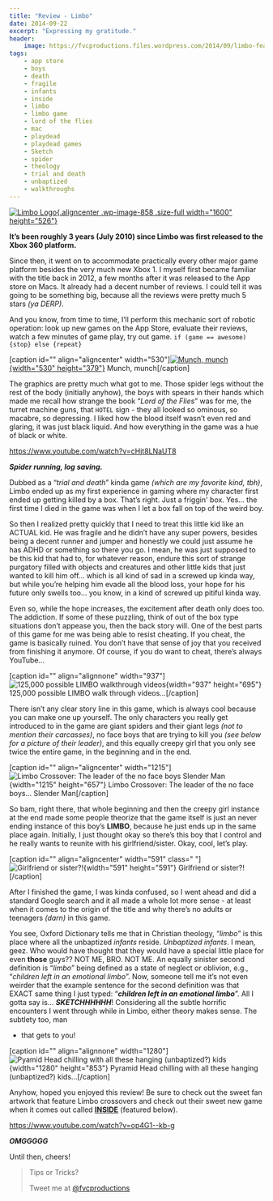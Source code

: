 ```yaml
---
title: "Review - Limbo"
date: 2014-09-22
excerpt: "Expressing my gratitude."
header:
    image: https://fvcproductions.files.wordpress.com/2014/09/limbo-featurebanner.jpg?w=1024&h=435&crop=1
tags:
    - app store
    - boys
    - death
    - fragile
    - infants
    - inside
    - limbo
    - limbo game
    - lord of the flies
    - mac
    - playdead
    - playdead games
    - Sketch
    - spider
    - theology
    - trial and death
    - unbaptized
    - walkthroughs
---
```


[![Limbo
Logo](https://fvcproductions.files.wordpress.com/2014/09/aac70-limbo_logo.png){.aligncenter
.wp-image-858 .size-full width="1600"
height="526"}](https://fvcproductions.files.wordpress.com/2014/09/aac70-limbo_logo.png)

**It’s been roughly 3 years (July 2010) since Limbo was first released
to the Xbox 360 platform.**

Since then, it went on to accommodate practically every other major game
platform besides the very much new Xbox 1. I myself first became
familiar with the title back in 2012, a few months after it was released
to the App store on Macs. It already had a decent number of reviews. I
could tell it was going to be something big, because all the reviews
were pretty much 5 stars *(ya DERP)*.

And you know, from time to time, I’ll perform this mechanic sort of
robotic operation: look up new games on the App Store, evaluate their
reviews, watch a few minutes of game play, try out game.
`if (game == awesome) {stop} else {repeat}`

\[caption id="" align="aligncenter" width="530"\][![Munch,
munch](http://www.blogcdn.com/www.joystiq.com/media/2011/12/limboxmas-530.jpg){width="530"
height="379"}](http://www.blogcdn.com/www.joystiq.com/media/2011/12/limboxmas-530.jpg)
Munch, munch\[/caption\]

The graphics are pretty much what got to me. Those spider legs without
the rest of the body (initially anyhow), the boys with spears in their
hands which made me recall how strange the book “*Lord of the Flies*”
was for me, the turret machine guns, that `HOTEL` sign - they all looked
so ominous, so macabre, so depressing. I liked how the blood itself
wasn’t even red and glaring, it was just black liquid. And how
everything in the game was a hue of black or white.

https://www.youtube.com/watch?v=cHjt8LNaUT8

***Spider running, log saving.***

Dubbed as a “*trial and death*” kinda game *(which are my favorite kind,
tbh)*, Limbo ended up as my first experience in gaming where my
character first ended up getting killed by a box. That’s right. Just a
friggin' box. Yes... the first time I died in the game was when I let a
box fall on top of the weird boy.

So then I realized pretty quickly that I need to treat this little kid
like an ACTUAL kid. He was fragile and he didn’t have any super powers,
besides being a decent runner and jumper and honestly we could just
assume he has ADHD or something so there you go. I mean, he was just
supposed to be this kid that had to, for whatever reason, endure this
sort of strange purgatory filled with objects and creatures and other
little kids that just wanted to kill him off… which is all kind of sad
in a screwed up kinda way, but while you’re helping him evade all the
blood loss, your hope for his future only swells too... you know, in a
kind of screwed up pitiful kinda way.

Even so, while the hope increases, the excitement after death only does
too. The addiction. If some of these puzzling, think of out of the box
type situations don’t appease you, then the back story will. One of the
best parts of this game for me was being able to resist cheating. If you
cheat, the game is basically ruined. You don’t have that sense of joy
that you received from finishing it anymore. Of course, if you do want
to cheat, there’s always YouTube…

\[caption id="" align="alignnone" width="937"\]![125,000 possible LIMBO
walkthrough
videos](https://fvcproductions.files.wordpress.com/2014/09/screenshot-2014-09-22-12-10-20.png){width="937"
height="695"} 125,000 possible LIMBO walk through videos…\[/caption\]

There isn’t any clear story line in this game, which is always cool
because you can make one up yourself. The only characters you really get
introduced to in the game are giant spiders and their giant legs *(not
to mention their carcasses)*, no face boys that are trying to kill you
*(see below for a picture of their leader)*, and this equally creepy
girl that you only see twice the entire game, in the beginning and in
the end.

\[caption id="" align="aligncenter" width="1215"\]![Limbo Crossover: The
leader of the no face boys Slender
Man](http://th00.deviantart.net/fs71/PRE/f/2013/048/c/4/limbo_ft__slender_man_by_iresarts-d5vaea7.png){width="1215"
height="657"} Limbo Crossover: The leader of the no face boys… Slender
Man\[/caption\]

So bam, right there, that whole beginning and then the creepy girl
instance at the end made some people theorize that the game itself is
just an never ending instance of this boy’s **LIMBO**, because he just
ends up in the same place again. Initially, I just thought okay so
there’s this boy that I control and he really wants to reunite with his
girlfriend/sister. Okay, cool, let’s play.

\[caption id="" align="aligncenter" width="591" class=" "\]![Girlfriend
or
sister?!](http://fc05.deviantart.net/fs70/f/2012/176/a/7/welcome_to_limbo_by_kumonokuni-d54ums6.png){width="591"
height="591"} Girlfriend or sister?!\[/caption\]

After I finished the game, I was kinda confused, so I went ahead and did
a standard Google search and it all made a whole lot more sense - at
least when it comes to the origin of the title and why there’s no adults
or teenagers *(darn)* in this game.

You see, Oxford Dictionary tells me that in Christian theology,
“*limbo*” is this place where all the unbaptized *infants* reside.
*Unbaptized infants*. I mean, geez. Who would have thought that they
would have a special little place for even **those** guys?? NOT ME, BRO.
NOT ME. An equally sinister second definition is “*limbo*” being defined
as a state of neglect or oblivion, e.g., “*children left in an emotional
limbo*”. Now, someone tell me it’s not even weirder that the example
sentence for the second definition was that EXACT same thing I just
typed: “***children left in an emotional limbo***”. All I gotta say is…
***SKETCHHHHHH***! Considering all the subtle horrific encounters I went
through while in Limbo, either theory makes sense. The subtlety too, man
- that gets to you!

\[caption id="" align="alignnone" width="1280"\]![Pyamid Head chilling
with all these hanging (unbaptized?)
kids](http://fc04.deviantart.net/fs71/i/2012/034/3/3/pyramid_head_in_limbo__by_z0h3-d4oj0fa.jpg){width="1280"
height="853"} Pyramid Head chilling with all these hanging (unbaptized?)
kids…\[/caption\]

Anyhow, hoped you enjoyed this review! Be sure to check out the sweet
fan artwork that feature Limbo crossovers and check out their sweet new
game when it comes out called [**INSIDE**](http://playdead.com/inside/)
(featured below).

https://www.youtube.com/watch?v=op4G1--kb-g

***OMGGGGG***

Until then, cheers!

> Tips or Tricks?
>
> Tweet me at [@fvcproductions](https://twitter.com/fvcproductions)
